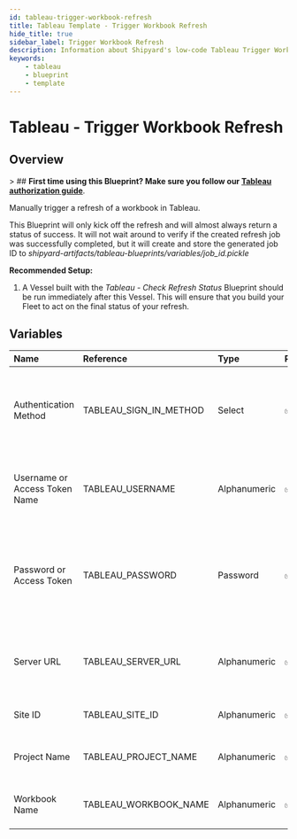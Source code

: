 ```yaml
---
id: tableau-trigger-workbook-refresh
title: Tableau Template - Trigger Workbook Refresh
hide_title: true
sidebar_label: Trigger Workbook Refresh
description: Information about Shipyard's low-code Tableau Trigger Workbook Refresh blueprint. Trigger a manual refresh of a specified workbook in Tableau.
keywords:
    - tableau
    - blueprint
    - template
---
```


# Tableau - Trigger Workbook Refresh

## Overview

&gt; ## **First time using this Blueprint? Make sure you follow our [Tableau authorization guide](https://www.shipyardapp.com/docs/blueprint-library/tableau/tableau-authorization/)**.

Manually trigger a refresh of a workbook in Tableau.

This Blueprint will only kick off the refresh and will almost always return a status of success. It will not wait around to verify if the created refresh job was successfully completed, but it will create and store the generated job ID to _shipyard-artifacts/tableau-blueprints/variables/job_id.pickle_

**Recommended Setup:**

1. A Vessel built with the _Tableau - Check Refresh Status_ Blueprint should be run immediately after this Vessel. This will ensure that you build your Fleet to act on the final status of your refresh.



## Variables

| Name | Reference | Type | Required | Default | Options | Description |
|:---|:---|:---|:---|:---|:---|:---|
| Authentication Method | TABLEAU_SIGN_IN_METHOD | Select | :white_check_mark: | `username_password` | Username & Password: `username_password`<br></br><br></br>Access Token: `access_token` | Determine which authentication method to use when connecting to Tableau. |
| Username or Access Token Name | TABLEAU_USERNAME | Alphanumeric | :white_check_mark: | - | - | Your personal username or the name of the access token that you use to log in with Tableau. |
| Password or Access Token | TABLEAU_PASSWORD | Password | :white_check_mark: | - | - | The password associated with the provided username OR the access token associated with the provided access token name. |
| Server URL | TABLEAU_SERVER_URL | Alphanumeric | :white_check_mark: | - | - | The scheme, subdomain, domain, and top-level domain (TLD) of your Tableau URL. |
| Site ID | TABLEAU_SITE_ID | Alphanumeric | :white_check_mark: | - | - | Typically found in the URL as /site/YOURSITEID/ |
| Project Name | TABLEAU_PROJECT_NAME | Alphanumeric | :white_check_mark: | - | - | The project name that the Datasource belongs to. |
| Workbook Name | TABLEAU_WORKBOOK_NAME | Alphanumeric | :white_check_mark: | - | - | Name of the published workbook you want to refresh. |



